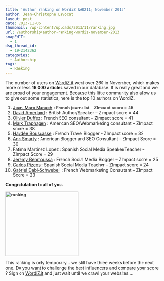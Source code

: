 ```yaml
---
title: 'Author ranking on WordiZ &#8211; November 2013'
author: Jean-Christophe Lavocat
layout: post
date: 2013-11-06
thumbnail: /wp-content/uploads/2013/11/ranking.jpg
url: /authorship/author-ranking-wordiz-november-2013
snapEdIT:
  - 1
dsq_thread_id:
  - 1942142362
categories:
  - Authorship
tags:
  - Ranking
---
```

The number of users on [WordiZ.it][1] went over 260 in November, which makes more or less **16 000 articles** saved in our database. It is really great and we are proud of your engagement. Because this little community also allow us to give out some statistics, here is the top 10 authors on WordiZ.

  1. <a title="Jean-Marc Manach on WordiZ" href="http://www.wordiz.it/profile/jmmanach/" target="_blank">Jean-Marc Manach</a> : French journalist &#8211; ZImpact score = 45
  2. <a title="David Amerland" href="http://www.wordiz.it/profile/davidamerland/" target="_blank">David Amerland</a> : British Author/Speaker &#8211; ZImpact score = 44
  3. <a title="Olivier Duffez" href="http://www.wordiz.it/profile/webrankinfo.com/" target="_blank">Olivier Duffez</a> : French SEO consultant &#8211; ZImpact score = 41
  4. <a title="Mark Traphagen" href="http://www.wordiz.it/profile/trappermark/" target="_blank">Mark Traphagen</a> : American SEO/Webmarketing consultant &#8211; ZImpact score = 38
  5. <a title="Haydée Bouscasse" href="http://www.wordiz.it/profile/haydee.bouscasse/" target="_blank">Haydée Bouscasse</a> : French Travel Blogger &#8211; ZImpact score = 32
  6. <a title="Ann Smarty" href="http://www.wordiz.it/profile/seosmarty/" target="_blank">Ann Smarty</a> : American Blogger and SEO Consultant &#8211; ZImpact Score = 30
  7. <a title="Fatima Martinez Lopez on WordiZ" href="http://www.wordiz.it/profile/fmglobalia/" target="_blank">Fatima Martinez Lopez</a> : Spanish Social Media Speaker/Teacher &#8211; ZImpact Score = 29
  8. <a title="Jeremy Benmoussa" href="http://www.wordiz.it/profile/jeremy.benmoussa.plus" target="_blank">Jeremy Benmoussa</a> : French Social Media Blogger &#8211; ZImpact score = 25
  9. <a title="Carlos Pizcos" href="http://www.wordiz.it/profile/malpizcos/" target="_blank">Carlos Pizcos</a> : Spanish Social Media Teacher &#8211; ZImpact score = 24
 10. <a title="Gabriel Dabi-Schwebel" href="http://www.wordiz.it/profile/gdabischwebel/" target="_blank">Gabriel Dabi-Schwebel</a>  : French Webmarketing Consultant &#8211; ZImpact Score = 23

**Congratulation to all of you.**

<img class="aligncenter size-full wp-image-139" alt="ranking" src="http://blog.wordiz.it/wp-content/uploads/2013/11/ranking.jpg" width="238" height="211" />

This ranking is only temporary&#8230; we still have three weeks before the next one. Do you want to challenge the best influencers and compare your score ? Sign on <a title="Blogger Influence" href="http://www.wordiz.it" target="_blank">WordiZ.it</a> and just wait until we crawl your websites&#8230;.

 [1]: http://www.wordiz.it "WordiZ"